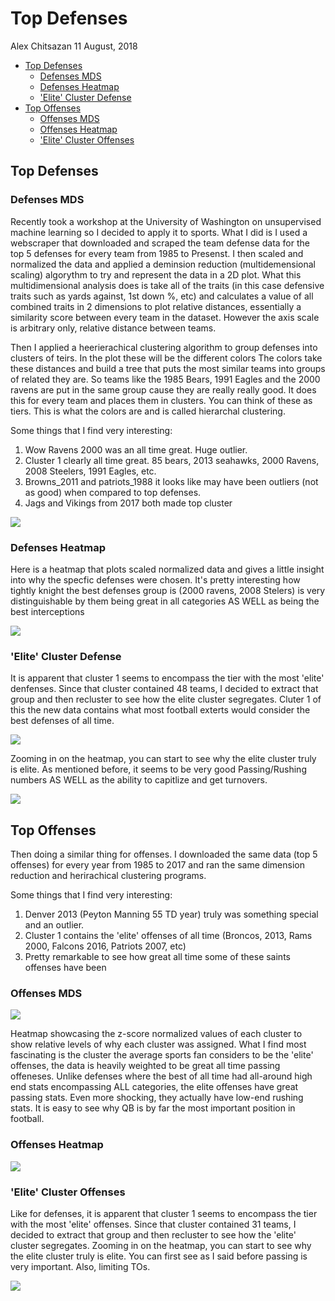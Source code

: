 Top Defenses
================
Alex Chitsazan
11 August, 2018

-   [Top Defenses](#top-defenses)
    -   [Defenses MDS](#defenses-mds)
    -   [Defenses Heatmap](#defenses-heatmap)
    -   ['Elite' Cluster Defense](#elite-cluster-defense)
-   [Top Offenses](#top-offenses)
    -   [Offenses MDS](#offenses-mds)
    -   [Offenses Heatmap](#offenses-heatmap)
    -   ['Elite' Cluster Offenses](#elite-cluster-offenses)

Top Defenses
------------

### Defenses MDS

Recently took a workshop at the University of Washington on unsupervised machine learning so I decided to apply it to sports. What I did is I used a webscraper that downloaded and scraped the team defense data for the top 5 defenses for every team from 1985 to Presenst. I then scaled and normalized the data and applied a deminsion reduction (multidemensional scaling) algorythm to try and represent the data in a 2D plot. What this multidimensional analysis does is take all of the traits (in this case defensive traits such as yards against, 1st down %, etc) and calculates a value of all combined traits in 2 dimensions to plot relative distances, essentially a similarity score between every team in the dataset. However the axis scale is arbitrary only, relative distance between teams.

Then I applied a heerierachical clustering algorithm to group defenses into clusters of teirs. In the plot these will be the different colors The colors take these distances and build a tree that puts the most similar teams into groups of related they are. So teams like the 1985 Bears, 1991 Eagles and the 2000 ravens are put in the same group cause they are really really good. It does this for every team and places them in clusters. You can think of these as tiers. This is what the colors are and is called hierarchal clustering.

Some things that I find very interesting:

1.  Wow Ravens 2000 was an all time great. Huge outlier.
2.  Cluster 1 clearly all time great. 85 bears, 2013 seahawks, 2000 Ravens, 2008 Steelers, 1991 Eagles, etc.
3.  Browns\_2011 and patriots\_1988 it looks like may have been outliers (not as good) when compared to top defenses.
4.  Jags and Vikings from 2017 both made top cluster

![](README_files/figure-markdown_github/Defenses-1.png)

### Defenses Heatmap

Here is a heatmap that plots scaled normalized data and gives a little insight into why the specfic defenses were chosen. It's pretty interesting how tightly knight the best defenses group is (2000 ravens, 2008 Stelers) is very distinguishable by them being great in all categories AS WELL as being the best interceptions

![](README_files/figure-markdown_github/defensesheatmap-1.png)

### 'Elite' Cluster Defense

It is apparent that cluster 1 seems to encompass the tier with the most 'elite' denfenses. Since that cluster contained 48 teams, I decided to extract that group and then recluster to see how the elite cluster segregates. Cluter 1 of this the new data contains what most football exterts would consider the best defenses of all time.

![](README_files/figure-markdown_github/Defenseszoom-1.png)

Zooming in on the heatmap, you can start to see why the elite cluster truly is elite. As mentioned before, it seems to be very good Passing/Rushing numbers AS WELL as the ability to capitlize and get turnovers.

![](README_files/figure-markdown_github/defensesheatmapzoom-1.png)

Top Offenses
------------

Then doing a similar thing for offenses. I downloaded the same data (top 5 offenses) for every year from 1985 to 2017 and ran the same dimension reduction and herirachical clustering programs.

Some things that I find very interesting:

1.  Denver 2013 (Peyton Manning 55 TD year) truly was something special and an outlier.
2.  Cluster 1 contains the 'elite' offenses of all time (Broncos, 2013, Rams 2000, Falcons 2016, Patriots 2007, etc)
3.  Pretty remarkable to see how great all time some of these saints offenses have been

### Offenses MDS

![](README_files/figure-markdown_github/Offenses-1.png)

Heatmap showcasing the z-score normalized values of each cluster to show relative levels of why each cluster was assigned. What I find most fascinating is the cluster the average sports fan considers to be the 'elite' offenses, the data is heavily weighted to be great all time passing offeneses. Unlike defenses where the best of all time had all-around high end stats encompassing ALL categories, the elite offenses have great passing stats. Even more shocking, they actually have low-end rushing stats. It is easy to see why QB is by far the most important position in football.

### Offenses Heatmap

![](README_files/figure-markdown_github/offensesHeatmap-1.png)

### 'Elite' Cluster Offenses

Like for defenses, it is apparent that cluster 1 seems to encompass the tier with the most 'elite' offenses. Since that cluster contained 31 teams, I decided to extract that group and then recluster to see how the 'elite' cluster segregates. Zooming in on the heatmap, you can start to see why the elite cluster truly is elite. You can first see as I said before passing is very important. Also, limiting TOs.

![](README_files/figure-markdown_github/offensesHeatmapZoom-1.png)

